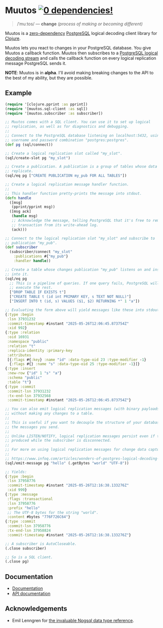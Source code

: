 # Muutos [![0 dependencies!](https://0dependencies.dev/0dependencies.svg)](https://0dependencies.dev)

>/ˈmuːtos/ — **change** _(process of making or becoming different)_

Muutos is a [zero-dependency](https://0dependencies.dev/) [PostgreSQL](https://www.postgresql.org/) logical decoding client library for [Clojure](https://clojure.org).

Muutos lets you react to changes in your PostgreSQL database. You give Muutos a callback function. Muutos then subscribes to a [PostgreSQL logical decoding stream](https://www.postgresql.org/docs/current/logicaldecoding.html) and calls the callback function on every logical replication message PostgreSQL sends it.

**NOTE**: Muutos is in **alpha**. I'll avoid making breaking changes to the API to the best of my ability, but they are possible.

## Example

```clojure
(require '[clojure.pprint :as pprint])
(require '[muutos.sql-client :as sql])
(require '[muutos.subscriber :as subscriber])

;; Muutos comes with a SQL client. You can use it to set up logical
;; replication, as well as for diagnostics and debugging.
;;
;; Connect to the PostgreSQL database listening on localhost:5432, using the
;; username and password combination "postgres:postgres".
(def pg (sql/connect))

;; Create a logical replication slot called "my_slot".
(sql/create-slot pg "my_slot")

;; Create a publication. A publication is a group of tables whose data to
;; replicate.
(sql/eq pg ["CREATE PUBLICATION my_pub FOR ALL TABLES"])

;; Create a logical replication message handler function.
;;
;; This handler function pretty-prints the message into stdout.
(defn handle
  ([msg]
   (pprint/pprint msg))
  ([msg ack]
   (handle msg)
   ;; Acknowledge the message, telling PostgreSQL that it's free to remove this
   ;; transaction from its write-ahead log.
   (ack)))

;; Connect to the logical replication slot "my_slot" and subscribe to
;; publication "my_pub".
(def subscriber
  (subscriber/connect "my_slot"
    :publications #{"my_pub"}
    :handler handle))

;; Create a table whose changes publication "my_pub" listens on and insert data
;; into it.
(sql/eq pg
  ;; This is a pipeline of queries. If one query fails, PostgreSQL will not
  ;; execute the rest.
  ["DROP TABLE IF EXISTS t"]
  ["CREATE TABLE t (id int PRIMARY KEY, s TEXT NOT NULL)"]
  ["INSERT INTO t (id, s) VALUES ($1, $2) RETURNING *" 1 "a"])

;; Evaluating the form above will yield messages like these into stdout:
{:type :begin
 :lsn 37931232
 :commit-timestamp #instant "2025-05-26T12:06:45.873754Z"
 :xid 992}
{:type :relation
 :oid 16931
 :namespace "public"
 :relation "t"
 :replica-identity :primary-key
 :attributes
 [{:flags #{:key} :name "id" :data-type-oid 23 :type-modifier -1}
  {:flags #{} :name "s" :data-type-oid 25 :type-modifier -1}]}
{:type :insert
 :new-row {"id" 1 "s" "a"}
 :schema "public"
 :table "t"}
{:type :commit
 :commit-lsn 37931232
 :tx-end-lsn 37932568
 :commit-timestamp #instant "2025-05-26T12:06:45.873754Z"}

;; You can also emit logical replication messages (with binary payloads)
;; without making any changes to a table.
;;
;; This is useful if you want to decouple the structure of your database from
;; the messages you send.
;;
;; Unlike LISTEN/NOTIFY, logical replication messages persist even if they're
;; produced while the subscriber is disconnected.
;;
;; For more on using logical replication messages for change data capture, see:
;;
;; https://www.infoq.com/articles/wonders-of-postgres-logical-decoding-messages/
(sql/emit-message pg "hello" (.getBytes "world" "UTF-8"))

;; Yields:
{:type :begin
 :lsn 37958776
 :commit-timestamp #instant "2025-05-26T12:16:38.133276Z"
 :xid 999}
{:type :message
 :flags :transactional
 :lsn 37958776
 :prefix "hello"
 ;; The UTF-8 bytes for the string "world".
 :content #bytes "776F726C64"}
{:type :commit
 :commit-lsn 37958776
 :tx-end-lsn 37958824
 :commit-timestamp #instant "2025-05-26T12:16:38.133276Z"}

;; A subscriber is AutoCloseable.
(.close subscriber)

;; So is a SQL client.
(.close pg)
```

## Documentation

- [Documentation](/docs/INDEX.md)
- [API documentation](/docs/API.md)

## Acknowledgements

- Emil Lenngren for [the invaluable Npgsql data type reference](https://www.npgsql.org/dev/types.html).
